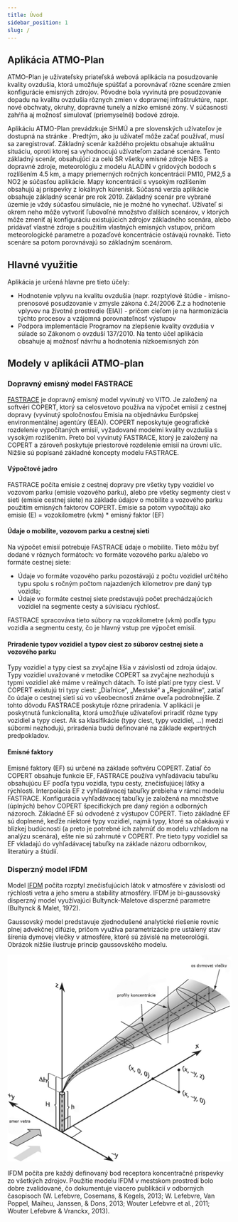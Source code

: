 ```yaml
---
title: Úvod
sidebar_position: 1
slug: /
---
```


## Aplikácia ATMO-Plan

ATMO-Plan je užívateľsky priateľská webová  aplikácia na posudzovanie kvality ovzdušia, ktorá umožňuje spúšťať a porovnávať rôzne scenáre zmien konfigurácie emisných zdrojov. Pôvodne bola vyvinutá pre posudzovanie dopadu na kvalitu ovzdušia rôznych zmien v dopravnej infraštruktúre, napr. nové obchvaty, okruhy, dopravné tunely a nízko emisné zóny. V súčasnosti zahŕňa aj možnosť simulovať (priemyselné) bodové zdroje.   

Aplikáciu ATMO-Plan prevádzkuje SHMÚ a pre slovenských užívateľov je dostupná na stránke [](https://atmoplan.shmu.sk). Predtým, ako ju užívateľ môže začať používať, musí sa zaregistrovať. 
Základný scenár každého projektu obsahuje aktuálnu situáciu, oproti ktorej sa vyhodnocujú užívateľom zadané scenáre. Tento základný scenár, obsahujúci za celú SR všetky emisné zdroje NEIS a dopravné zdroje, meteorológiu z modelu ALADIN v gridových bodoch s rozlíšením 4.5 km, a mapy priemerných ročných koncentrácií PM10, PM2,5 a NO2 je súčasťou aplikácie. Mapy koncentrácií s vysokým rozlíšením obsahujú aj príspevky z lokálnych kúrenísk. Súčasná verzia aplikácie obsahuje základný scenár pre rok 2019. Základný scenár pre vybrané územie je vždy súčasťou simulácie, nie je možné ho vynechať. Užívateľ si okrem neho môže vytvoriť ľubovoľné množstvo ďalších scenárov, v ktorých môže zmeniť aj konfiguráciu existujúcich zdrojov základného scenára, alebo pridávať vlastné zdroje s použitím vlastných emisných vstupov, pričom meteorologické parametre a pozaďové koncentrácie ostávajú rovnaké. Tieto scenáre sa potom porovnávajú so základným scenárom. 

## Hlavné využitie

 Aplikácia je určená hlavne pre tieto účely:

- Hodnotenie vplyvu na kvalitu ovzdušia (napr. rozptylové štúdie - imisno-prenosové posudzovanie v zmysle zákona č.24/2006 Z.z a hodnotenie vplyvov na životné prostredie (EIA)) - pričom cieľom je na harmonizácia týchto procesov a vzájomná porovnateľnosť výstupov
- Podpora implementácie Programov na zlepšenie kvality ovzdušia v súlade so Zákonom o ovzduší 137/2010. Na tento účel aplikácia obsahuje aj možnosť návrhu a hodnotenia nízkoemisných zón  

## Modely v aplikácii ATMO-plan

### Dopravný emisný model FASTRACE 

[FASTRACE](https://vito.be/en/product/fastrace-traffic-emission-model) je dopravný emisný model vyvinutý vo VITO. Je založený na softvéri COPERT, ktorý sa celosvetovo používa na výpočet emisií z cestnej dopravy (vyvinutý spoločnosťou Emisia na objednávku Európskej environmentálnej agentúry (EEA)). COPERT neposkytuje geografické rozdelenie vypočítaných emisií, vyžadované modelmi kvality ovzdušia s vysokým rozlíšením. Preto bol vyvinutý FASTRACE, ktorý je založený na COPERT a zároveň poskytuje priestorové rozdelenie emisií na úrovni ulíc. Nižšie sú popísané základné koncepty modelu FASTRACE.   

#### Výpočtové jadro

FASTRACE počíta emisie z cestnej dopravy pre všetky typy vozidiel vo vozovom parku (emisie vozového parku), alebo pre všetky segmenty ciest v sieti (emisie cestnej siete) na základe údajov o mobilite a vozového parku použitím emisných faktorov COPERT. Emisie sa potom vypočítajú ako
emisie (E) = vozokilometre (vkm) \* emisný faktor (EF) 

#### Údaje o mobilite, vozovom parku a cestnej sieti

Na výpočet emisií potrebuje FASTRACE údaje o mobilite. Tieto môžu byť dodané v rôznych formátoch: vo formáte vozového parku a/alebo vo formáte cestnej siete:

- Údaje vo formáte vozového parku pozostávajú z počtu vozidiel určitého typu spolu s ročným počtom najazdených kilometrov pre daný typ vozidla;
- Údaje vo formáte cestnej siete predstavujú počet prechádzajúcich vozidiel na segmente cesty a súvisiacu rýchlosť.

FASTRACE spracováva tieto súbory na vozokilometre (vkm) podľa typu vozidla a segmentu cesty, čo je hlavný vstup pre výpočet emisií. 

#### Priradenie typov vozidiel a typov ciest zo súborov cestnej siete a vozového parku

Typy vozidiel a  typy ciest sa zvyčajne líšia v závislosti od zdroja údajov. Typy vozidiel uvažované v metodike COPERT sa zvyčajne nezhodujú s typmi vozidiel aké máme v reálnych dátach. To isté platí pre typy ciest. V COPERT existujú tri typy ciest: „Diaľnice“, „Mestské“ a „Regionálne“, zatiaľ čo údaje o cestnej sieti sú vo všeobecnosti známe oveľa podrobnejšie. Z tohto dôvodu FASTRACE poskytuje rôzne priradenia. V aplikácii je poskytnutá funkcionalita, ktorá umožňuje užívateľovi priradiť rôzne typy vozidiel a typy ciest. Ak sa klasifikácie (typy ciest, typy vozidiel, …) medzi súbormi nezhodujú, priradenia budú definované na základe expertných predpokladov. 

####  Emisné faktory

Emisné faktory (EF) sú určené na základe softvéru COPERT. Zatiaľ čo COPERT obsahuje funkcie EF, FASTRACE používa vyhľadávaciu tabuľku obsahujúcu EF podľa typu vozidla, typu cesty, znečisťujúcej látky a rýchlosti. Interpolácia EF z vyhľadávacej tabuľky prebieha v rámci modelu FASTRACE. Konfigurácia vyhľadávacej tabuľky je založená na množstve (úplných) behov COPERT špecifických pre daný región a odborných názoroch. Základné EF sú odvodené z výstupov COPERT. Tieto základné EF sú doplnené, keďže niektoré typy vozidiel, najmä typy, ktoré sa očakávajú v blízkej budúcnosti (a preto je potrebné ich zahrnúť do modelu vzhľadom na analýzu scenára), ešte nie sú zahrnuté v COPERT. Pre tieto typy vozidiel sa EF vkladajú do vyhľadávacej tabuľky na základe názoru odborníkov, literatúry a štúdií. 

### Disperzný model IFDM 

Model [IFDM](https://vito.be/en/product/ifdm-high-resolution-air-quality-modelling) počíta rozptyl znečisťujúcich látok v atmosfére v závislosti od rýchlosti vetra a jeho smeru a stability atmosféry. IFDM je bi-gaussovský disperzný model využívajúci Bultynck-Maletove disperzné parametre (Bultynck & Malet, 1972).

Gaussovský model predstavuje zjednodušené analytické riešenie rovníc plnej advekčnej difúzie, pričom využíva parametrizácie pre ustálený stav šírenia dymovej vlečky v atmosfére, ktoré sú závislé na meteorológii. Obrázok nižšie ilustruje princíp gaussovského modelu.

![IDFM model visual explanation](./images/ifdm-explanation_SK.png)

IFDM počíta pre každý definovaný bod receptora koncentračné príspevky zo všetkých zdrojov. Použitie modelu IFDM v mestskom prostredí bolo dobre zvalidované, čo dokumentuje viacero publikácií v odborných časopisoch (W. Lefebvre, Cosemans, & Kegels, 2013; W. Lefebvre, Van Poppel, Maiheu, Janssen, & Dons, 2013; Wouter Lefebvre et al., 2011; Wouter Lefebvre & Vranckx, 2013).
